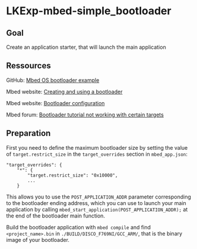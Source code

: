 # LKExp-mbed-simple_bootloader

## Goal

Create an application starter, that will launch the main application

## Ressources

GitHub: [Mbed OS bootloader example](https://github.com/ARMmbed/mbed-os-example-bootloader)

Mbed website: [Creating and using a bootloader](https://os.mbed.com/docs/mbed-os/v6.0/program-setup/creating-and-using-a-bootloader.html)

Mbed website: [Bootloader configuration](https://os.mbed.com/docs/mbed-os/v6.0/program-setup/bootloader-configuration.html)

Mbed forum: [Bootloader tutorial not working with certain targets](https://forums.mbed.com/t/bootloader-tutorial-not-working-with-certain-targets/9104)

## Preparation

First you need to define the maximum bootloader size by setting the value of `target.restrict_size` in the `target_overrides` section in `mbed_app.json`:
```
"target_overrides": {
	"*": {
		"target.restrict_size": "0x10000",
		...
	}
```
This allows you to use the `POST_APPLICATION_ADDR` parameter corresponding to the bootloader ending address, which you can use to launch your main application by calling `mbed_start_application(POST_APPLICATION_ADDR);` at the end of the bootloader main function.

Build the bootloader application with `mbed compile` and find `<project_name>.bin` in `./BUILD/DISCO_F769NI/GCC_ARM/`, that is the binary image of your bootloader.
